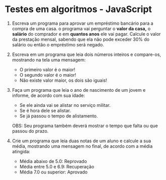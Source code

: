 # Testes em algoritmos - JavaScript

1. Escreva um programa para aprovar um empréstimo bancário para a compra de uma casa. o programa vai perguntar o **valor da casa,** o **salário** do comprador e em **quantos anos** ele vai pagar. Calcule o valor da prestação mensal, sabendo que ela não pode exceder 30% do salário ou então o empréstimo será negado.

2. Escreva em um programa que leia dois números inteiros e compare-os, mostrando na tela uma mensagem:
    - O primeiro valor é o maior!
    - O segundo valor é o maior!
    - Não existe valor maior, os dois são iguais!
    
3. Faça um programa que leia o ano de nascimento de um jovem e informe, de acordo com sua idade:
    - Se ele ainda vai se alistar no serviço militar.
    - Se é hora dele se alistar.
    - Se já passou o tempo de alistamento.

    OBS: Seu programa também deverá mostrar o tempo que falta ou que passou do prazo.
4. Crie um programa que leia duas notas de um aluno e calcule a sua média, mostrando uma mensagem no final, de acordo com a média atingida:
    - Média abaixo de 5.0: Reprovado
    - Média entre 5.0 e 6.9: Recuperação
    - Média 7.0 ou superior: Aprovado
